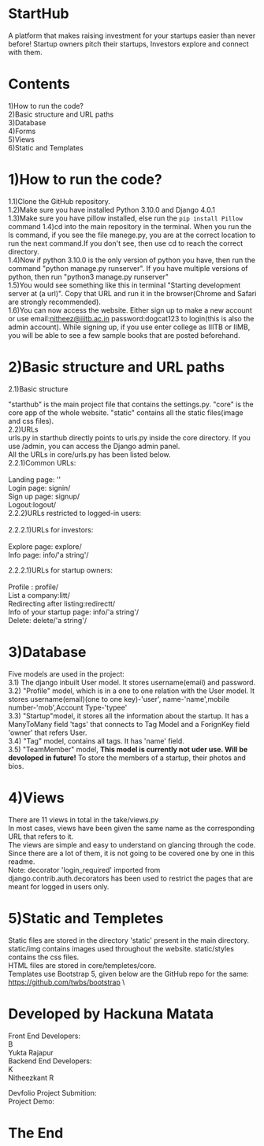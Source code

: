 # StartHub
A platform that makes raising investment for your startups easier than never before! Startup owners pitch their startups, Investors explore and connect with them.
# Contents
1)How to run the code?\
2)Basic structure and URL paths\
3)Database\
4)Forms\
5)Views\
6)Static and Templates
# 1)How to run the code?
1.1)Clone the GitHub repository.\
1.2)Make sure you have installed Python 3.10.0 and Django 4.0.1\
1.3)Make sure you have pillow installed, else run the ```pip install Pillow``` command
1.4)cd into the main repository in the terminal. When you run the ls command, if you see the file manege.py, you are at the correct location to run the next command.If you don't see, then use cd to reach the correct directory.\
1.4)Now if python 3.10.0 is the only version of python you have, then run the command "python manage.py runserver". If you have multiple versions of python, then run "python3 manage.py runserver"\
1.5)You would see something like this in terminal "Starting development server at (a url)". Copy that URL and run it in the browser(Chrome and Safari are strongly recommended).\
1.6)You can now access the website. Either sign up to make a new account or use email:nitheez@iiitb.ac.in password:dogcat123 to login(this is also the admin account). While signing up, if you use enter college as IIITB or IIMB, you will be able to see a few sample books that are posted beforehand.
# 2)Basic structure and URL paths
2.1)Basic structure

"starthub" is the main project file that contains the settings.py. "core" is the core app of the whole website. "static" contains all the static files(image and css files).  
2.2)URLs\
urls.py in starthub directly points to urls.py inside the core directory. If you use /admin, you can access the Django admin panel.\
All the URLs in core/urls.py has been listed below.\
2.2.1)Common URLs:\
\
Landing page: ''\
Login page: signin/\
Sign up page: signup/\
Logout:logout/
\
2.2.2)URLs restricted to logged-in users:\
\
2.2.2.1)URLs for investors:\
\
Explore page: explore/\
Info page: info/'a string'/

2.2.2.1)URLs for startup owners:\
\
Profile : profile/\
List a company:litt/\
Redirecting after listing:redirectt/\
Info of your startup page: info/'a string'/\
Delete: delete/'a string'/


# 3)Database
Five models are used in the project:\
3.1) The django inbuilt User model. It stores username(email) and password.\
3.2) "Profile" model, which is in a one to one relation with the User model. It stores username(email)(one to one key)-'user', name-'name',mobile number-'mob',Account Type-'typee'\
3.3) "Startup"model, it stores all the information about the startup. It has a ManyToMany field 'tags' that connects to Tag Model and a ForignKey field 'owner' that refers User.\
3.4) "Tag" model, contains all tags. It has 'name' field.\
3.5) "TeamMember" model, **This model is currently not uder use. Will be devoloped in future!** To store the members of a startup, their photos and bios.

# 4)Views
There are 11 views in total in the take/views.py\
In most cases, views have been given the same name as the corresponding URL that refers to it.\
The views are simple and easy to understand on glancing through the code. Since there are a lot of them, it is not going to be covered one by one in this readme.\
Note: decorator 'login_required' imported from django.contrib.auth.decorators has been used to restrict the pages that are meant for logged in users only.

# 5)Static and Templetes
Static files are stored in the directory 'static' present in the main directory. static/img contains images used throughout the website. static/styles contains the css files.\
HTML files are stored in core/templetes/core.\
Templates use Bootstrap 5, given below are the GitHub repo for the same:\
https://github.com/twbs/bootstrap \


# Developed by Hackuna Matata
Front End Developers:\
B\
Yukta Rajapur\
Backend End Developers:\
K\
Nitheezkant R

Devfolio Project Submition: \
Project Demo:

# The End

